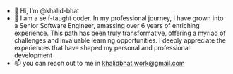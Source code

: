 - 👋 Hi, I’m @khalid-bhat
- 👀 I am a self-taught coder. In my professional journey, I have grown into a Senior Software Engineer, amassing over 6 years of enriching experience. This path has been truly transformative, offering a myriad of challenges and invaluable learning opportunities. I deeply appreciate the experiences that have shaped my personal and professional development
- 📫 you can reach out to me in khalidbhat.work@gmail.com



<!---
khalid-bhat/khalid-bhat is a ✨ special ✨ repository because its `README.md` (this file) appears on your GitHub profile.
You can click the Preview link to take a look at your changes.
--->
